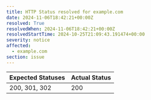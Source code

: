 ```yaml
---
title: HTTP Status resolved for example.com
date: 2024-11-06T18:42:21+00:00Z
resolved: True
resolvedWhen: 2024-11-06T18:42:21+00:00Z
resolvedStartTime: 2024-10-25T21:09:43.191474+00:00
severity: notice
affected:
  - example.com
section: issue
---
```


| Expected Statuses | Actual Status  |
|-------------------|----------------|
| 200, 301, 302 | 200 |
